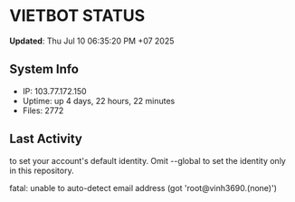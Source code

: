 # VIETBOT STATUS
**Updated**: Thu Jul 10 06:35:20 PM +07 2025

## System Info
- IP: 103.77.172.150
- Uptime: up 4 days, 22 hours, 22 minutes
- Files: 2772

## Last Activity

to set your account's default identity.
Omit --global to set the identity only in this repository.

fatal: unable to auto-detect email address (got 'root@vinh3690.(none)')
